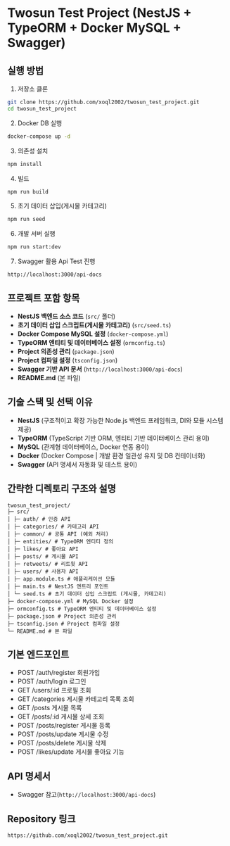# Twosun Test Project (NestJS + TypeORM + Docker MySQL + Swagger)

## 실행 방법
1. 저장소 클론
```bash
git clone https://github.com/xoql2002/twosun_test_project.git
cd twosun_test_project
```
   
2. Docker DB 실행
```bash
docker-compose up -d
```

3. 의존성 설치
```bash
npm install
```

4. 빌드
```bash
npm run build
```

5. 초기 데이터 삽입(게시물 카테고리)
```bash
npm run seed
```

6. 개발 서버 실행
```bash
npm run start:dev
```

7. Swagger 활용 Api Test 진행
```
http://localhost:3000/api-docs
```


## 프로젝트 포함 항목
- **NestJS 백엔드 소스 코드** (`src/` 폴더)
- **초기 데이터 삽입 스크립트(게시물 카테고리)** (`src/seed.ts`)
- **Docker Compose MySQL 설정** (`docker-compose.yml`)
- **TypeORM 엔티티 및 데이터베이스 설정** (`ormconfig.ts`)
- **Project 의존성 관리** (`package.json`)
- **Project 컴파일 설정** (`tsconfig.json`)
- **Swagger 기반 API 문서** (`http://localhost:3000/api-docs`)
- **README.md** (본 파일)


## 기술 스택 및 선택 이유

- **NestJS** (구조적이고 확장 가능한 Node.js 백엔드 프레임워크, DI와 모듈 시스템 제공)
- **TypeORM** (TypeScript 기반 ORM, 엔티티 기반 데이터베이스 관리 용이)
- **MySQL** (관계형 데이터베이스, Docker 연동 용이)
- **Docker** (Docker Compose | 개발 환경 일관성 유지 및 DB 컨테이너화)
- **Swagger** (API 명세서 자동화 및 테스트 용이)


## 간략한 디렉토리 구조와 설명

```
twosun_test_project/
├─ src/
│ ├─ auth/ # 인증 API
│ ├─ categories/ # 카테고리 API
│ ├─ common/ # 공통 API (예외 처리)
│ ├─ entities/ # TypeORM 엔티티 정의
│ ├─ likes/ # 좋아요 API
│ ├─ posts/ # 게시물 API
│ ├─ retweets/ # 리트윗 API
│ ├─ users/ # 사용자 API
│ ├─ app.module.ts # 애플리케이션 모듈
│ ├─ main.ts # NestJS 엔트리 포인트
│ └─ seed.ts # 초기 데이터 삽입 스크립트 (게시물, 카테고리)
├─ docker-compose.yml # MySQL Docker 설정
├─ ormconfig.ts # TypeORM 엔티티 및 데이터베이스 설정
├─ package.json # Project 의존성 관리
├─ tsconfig.json # Project 컴파일 설정
└─ README.md # 본 파일
```


## 기본 엔드포인트
- POST /auth/register 회원가입
- POST /auth/login 로그인
- GET /users/:id 프로필 조회
- GET /categories 게시물 카테고리 목록 조회
- GET /posts 게시물 목록
- GET /posts/:id 게시물 상세 조회
- POST /posts/register 게시물 등록
- POST /posts/update 게시물 수정
- POST /posts/delete 게시물 삭제
- POST /likes/update 게시물 좋아요 기능


## API 명세서
- Swagger 참고(`http://localhost:3000/api-docs`)


## Repository 링크
`https://github.com/xoql2002/twosun_test_project.git`

